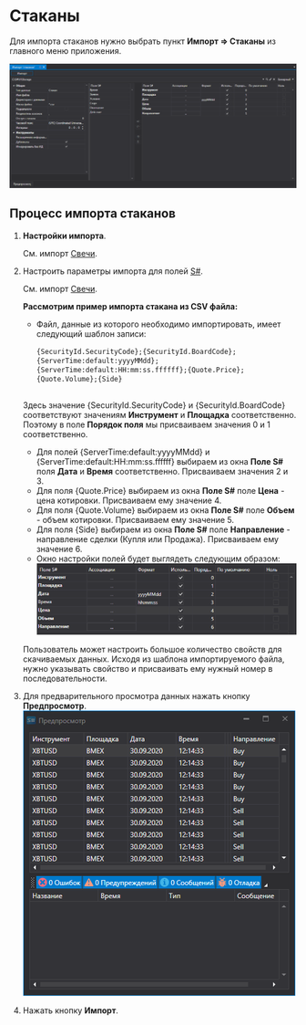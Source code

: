 # Стаканы

Для импорта стаканов нужно выбрать пункт **Импорт \=\> Стаканы** из главного меню приложения.

![hydra import depths](../../../images/hydra_import_depths.png)

## Процесс импорта стаканов

1. **Настройки импорта**.

   См. импорт [Свечи](candles.md).
2. Настроить параметры импорта для полей [S\#](../../api.md).

   См. импорт [Свечи](candles.md).

   **Рассмотрим пример импорта стакана из CSV файла:**
   - Файл, данные из которого необходимо импортировать, имеет следующий шаблон записи:

     ```none
     {SecurityId.SecurityCode};{SecurityId.BoardCode};{ServerTime:default:yyyyMMdd};{ServerTime:default:HH:mm:ss.ffffff};{Quote.Price};{Quote.Volume};{Side}
     	  				
     ```

    Здесь значение {SecurityId.SecurityCode} и {SecurityId.BoardCode} соответствуют значениям **Инструмент** и **Площадка** соответственно. Поэтому в поле **Порядок поля** мы присваиваем значения 0 и 1 соответственно.
   - Для полей {ServerTime:default:yyyyMMdd} и {ServerTime:default:HH:mm:ss.ffffff} выбираем из окна **Поле S\#** поля **Дата** и **Время** соответственно. Присваиваем значения 2 и 3.
   - Для поля {Quote.Price} выбираем из окна **Поле S\#** поле **Цена** \- цена котировки. Присваиваем ему значение 4.
   - Для поля {Quote.Volume} выбираем из окна **Поле S\#** поле **Объем** \- объем котировки. Присваиваем ему значение 5.
   - Для поля {Side} выбираем из окна **Поле S\#** поле **Направление** \- направление сделки (Купля или Продажа). Присваиваем ему значение 6.
   - Окно настройки полей будет выглядеть следующим образом:![hydra import prop depth](../../../images/hydra_import_prop_depth.png)

   Пользователь может настроить большое количество свойств для скачиваемых данных. Исходя из шаблона импортируемого файла, нужно указывать свойство и присваивать ему нужный номер в последовательности. 
3. Для предварительного просмотра данных нажать кнопку **Предпросмотр**.![hydra import preview depth](../../../images/hydra_import_preview_depth.png)
4. Нажать кнопку **Импорт**.
